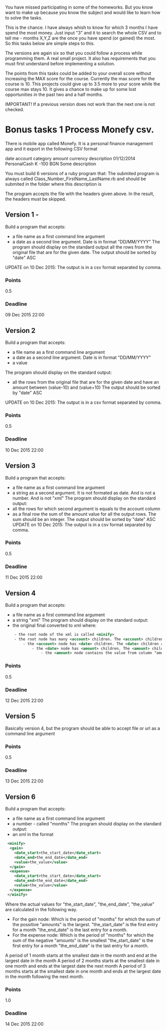 You have missed participating in some of the homeworks. 
But you know want to make up because you know the subject and would like to learn how to solve the tasks.

This is the chance.
I have always whish to know for which 3 months I have spend the most money. Just input "3" and it to search the whole CSV and to tell me - 
months X,Y,Z are the once you have spend (or gained) the most. So this tasks below are simple steps to this. 

The versions are again six so that you could follow a process while programming them. A real small project. 
It also has requirements that you must first understand before implementing a solution.

The points from this tasks could be added to your overall score without increasing the MAX score for the course.
Currently the max score for the course is 10. This projects could give up to 3.5 more to your score while the course max stays 10. 
It gives a chance to make up for some lost opportunities in the past two and a half months. 

IMPORTANT!
If a previous version does not work than the next one is not checked.

# Bonus tasks 1 Process Monefy csv. 
There is mobile app called Monefy. It is a personal finance management app and it export in the following CSV format

date		account		category	amount		currency	description
01/12/2014	PersonalCash	K		-100		BGN		Some description

You must build 6 versions of a ruby program that:
The submited program is always called Class_Number_FirstName_LastName.rb and should be submited in the folder where this description is

The program accepts the file with the headers given above. In the result, the headers must be skipped.

## Version 1 - 
Build a program that accepts:
 - a file name as a first command line argument
 - a date as a second line argument. Date is in format "DD/MM/YYYY"
The program should display on the standard output all the rows from the original file that are for the given date. 
The output should be sorted by "date" ASC

UPDATE on 10 Dec 2015: The output is in a csv format separated by comma.

### Points
 0.5

### Deadline
09 Dec 2015 22:00

## Version 2
Build a program that accepts:
 - a file name as a first command line argument
 - a date as a second line argument. Date is in format "DD/MM/YYYY"
 - a value

The program should display on the standard output:
 - all the rows from the original file that are for the given date and have an amount between (value-10) and (value+10)
The output should be sorted by "date" ASC

UPDATE on 10 Dec 2015: The output is in a csv format separated by comma.

### Points
 0.5

### Deadline
10 Dec 2015 22:00

## Version 3
Build a program that accepts:
 - a file name as a first command line argument
 - a string as a second argument. It is not formated as date. And is not a number. And is not "xml"
The program should display on the standard output:
 - all the rows for which second argument is equals to the account column
 - as a final row the sum of the amount value for all the output rows. The sum should be an integer.
The output should be sorted by "date" ASC
UPDATE on 10 Dec 2015: The output is in a csv format separated by comma.

### Points 
 0.5
### Deadline
11 Dec 2015 22:00

## Version 4
Build a program that accepts:
 - a file name as a first command line argument
 - a string "xml"
The program should display on the standard output:
 - the original final converted to xml where:
```xml
 	- the root node of the xml is called <minify>
	- the root node has many <account> children. The <account> children are sorted ASC
		- the <account> node has <date> children. The <date> children are sorted ASC
			- the <date> node has <amount> children. The <amount> children are sorted ASC
				- the <amount> node contains the value from column "amount" as <amount>-100</amount>
```

### Points 
0.5 

### Deadline
12 Dec 2015 22:00

## Version 5
Basically version 4, but the program should be able to accept file or url as a command line argument

### Points
0.5

### Deadline
13 Dec 2015 22:00

## Version 6 
Build a program that accepts:
 - a file name as a first command line argument
 - a number - called "months"
The program should display on the standard output:
 - an xml in the format
```xml
 <minify>
  <gain> 
    <date_start>the_start_date</date_start>
    <date_end>the_end_date</date_end>
    <value>the_value</value>
  </gain>
  <expense> 
    <date_start>the_start_date</date_start>
    <date_end>the_end_date</date_end>
    <value>the_value</value>
  </expense>
 </minify>
```
Where the actual values for "the_start_date", "the_end_date", "the_value" are calculated in the following way.
 - For the gain node:
	Which is the period of "months" for which the sum of the possitive "amounts" is the largest. 
	"the_start_date" is the first entry for a month
	"the_end_date" is the last entry for a month.
 - For the expense node:
	Which is the period of "months" for which the sum of the negative "amounts" is the smallest
	"the_start_date" is the first entry for a month
	"the_end_date" is the last entry for a month.

A period of 1 month starts at the smallest date in the month and end at the largest date in the month
A period of 2 months starts at the smallest date in one month and ends at the largest date the next month
A period of 3 months starts at the smallest date in one month and ends at the largest date in the month following the next month.

### Points
1.0

### Deadline
14 Dec 2015 22:00
